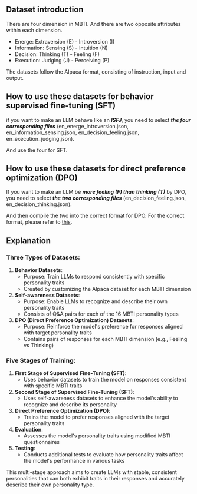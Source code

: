 ## Dataset introduction

There are four dimension in MBTI. And there are two opposite attributes within each dimension.

+ Energe: Extraversion (E) - Introversion (I)
+ Information: Sensing (S) - Intuition (N)
+ Decision: Thinking (T) - Feeling (F)
+ Execution: Judging (J) - Perceiving (P)

The datasets follow the Alpaca format, consisting of instruction, input and output.

## How to use these datasets for behavior supervised fine-tuning (SFT)

if you want to make an LLM behave like an ***ISFJ***, you need to select ***the four corresponding files*** (en_energe_introversion.json, en_information_sensing.json, en_decision_feeling.json, en_execution_judging.json). 

And use the four for SFT.

## How to use these datasets for direct preference optimization (DPO)

If you want to make an LLM be ***more feeling (F) than thinking (T)*** by DPO, you need to select ***the two corresponding files*** (en_decision_feeling.json, en_decision_thinking.json). 

And then compile the two into the correct format for DPO. For the correct format, please refer to [this](https://github.com/PKU-YuanGroup/Machine-Mindset/blob/main/datasets/dpo/README.md).

## Explanation

### Three Types of Datasets:

1. **Behavior Datasets**:
   - Purpose: Train LLMs to respond consistently with specific personality traits
   - Created by customizing the Alpaca dataset for each MBTI dimension
2. **Self-awareness Datasets**:
   - Purpose: Enable LLMs to recognize and describe their own personality traits
   - Consists of Q&A pairs for each of the 16 MBTI personality types
3. **DPO (Direct Preference Optimization) Datasets**:
   - Purpose: Reinforce the model's preference for responses aligned with target personality traits
   - Contains pairs of responses for each MBTI dimension (e.g., Feeling vs Thinking)

### Five Stages of Training:

1. **First Stage of Supervised Fine-Tuning (SFT)**:
   - Uses behavior datasets to train the model on responses consistent with specific MBTI traits
2. **Second Stage of Supervised Fine-Tuning (SFT)**:
   - Uses self-awareness datasets to enhance the model's ability to recognize and describe its personality
3. **Direct Preference Optimization (DPO)**:
   - Trains the model to prefer responses aligned with the target personality traits
4. **Evaluation**:
   - Assesses the model's personality traits using modified MBTI questionnaires
5. **Testing**:
   - Conducts additional tests to evaluate how personality traits affect the model's performance in various tasks

This multi-stage approach aims to create LLMs with stable, consistent personalities that can both exhibit traits in their responses and accurately describe their own personality type.

